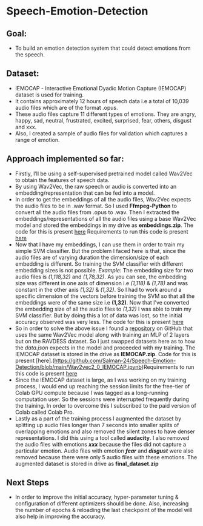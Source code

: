 # Speech-Emotion-Detection

## Goal:
* To build an emotion detection system that could detect emotions from the speech.

## Dataset:
* IEMOCAP - Interactive Emotional Dyadic Motion Capture (IEMOCAP) dataset is used for training.
*	It contains approximately 12 hours of speech data i.e a total of 10,039 audio files which are of the format .opus. 
*	These audio files capture 11 different types of emotions. They are angry, happy, sad, neutral, frustrated, excited, surprised, fear, others, disgust and xxx.
*	Also, I created a sample of audio files for validation which captures a range of emotion.

## Approach implemented so far:
*	Firstly, I’ll be using a self-supervised pretrained model called Wav2Vec to obtain the features of speech data.
*	By using Wav2Vec, the raw speech or audio is converted into an embedding/representation that can be fed into a model. 
*	In order to get the embeddings of all the audio files, Wav2Vec expects the audio files to be in .wav format. So I used **Ffmpeg-Python** to convert all the audio files from .opus to .wav. Then I extracted the embeddings/representations of all the audio files using a base Wav2Vec model and stored the embeddings in my drive as **embeddings.zip**. The code for this is present [here](https://github.com/Salman-24/Speech-Emotion-Detection/blob/main/Saving_Embeddings.ipynb) Requirements to run this code is present [here](https://github.com/Salman-24/Speech-Emotion-Detection/blob/main/requirements1.txt)
*	Now that I have my embeddings, I can use them in order to train my simple SVM classifier. But the problem I faced here is that, since the audio files are of varying duration the dimension/size of each embedding is different. So training the SVM classifier with different embedding sizes is not possible. 
*Example:* The embedding size for two audio files is *(1,118,32)* and *(1,78,32)*. As you can see, the embedding size was different in one axis of dimension i.e *(1,118)* & *(1,78)* and was constant in the other axis *(1,32)* & *(1,32)*. So I had to work around a specific dimension of the vectors before training the SVM so that all the embeddings were of the same size i.e **(1,32)**. Now that I’ve converted the embedding size of all the audio files to *(1,32)* I was able to train my SVM classifier. But by doing this a lot of data was lost, so the initial accuracy observed was very less. The code for this is present [here](https://github.com/Salman-24/Speech-Emotion-Detection/blob/main/Support_Vector_Machine.ipynb)
* So in order to solve the above issue I found a [repository](https://github.com/WinsteadZhu/Fine-Tune-Wav2Vec2) on GitHub that uses the same Wav2Vec model along with training an MLP of 2 layers but on the RAVDESS dataset. So I just swapped datasets here as to how the *data.json* expects in the model and proceeded with my training. The IEMOCAP dataset is stored in the drive as **IEMOCAP.zip**. Code for this is present [here].(https://github.com/Salman-24/Speech-Emotion-Detection/blob/main/Wav2vec2_0_IEMOCAP.ipynb)Requirements to run this code is present [here](https://github.com/Salman-24/Speech-Emotion-Detection/blob/main/requirements2.txt)
* Since the IEMOCAP dataset is large, as I was working on my training process, I would end up reaching the session limits for the free-tier of Colab GPU compute because I was tagged as a long-running computation user. So the sessions were interrupted frequently during the training. In order to overcome this I subscribed to the paid version of Colab called Colab Pro.
*	Lastly as a part of the training process I augmented the dataset by splitting up audio files longer than 7 seconds into smaller splits of overlapping emotions and also removed the silent zones to have denser representations. I did this using a tool called **audacity**. I also removed the audio files with emotions ***xxx*** because the files did not capture a particular emotion. Audio files with emotion ***fear*** and ***disgust*** were also removed because there were only 5 audio files with these emotions. The augmented dataset is stored in drive as **final_dataset.zip**

## Next Steps

* In order to improve the initial accuracy, hyper-parameter tuning & configuration of different optimizers should be done. Also, increasing the number of epochs & reloading the last checkpoint of the model will also help in improving the accuracy.








